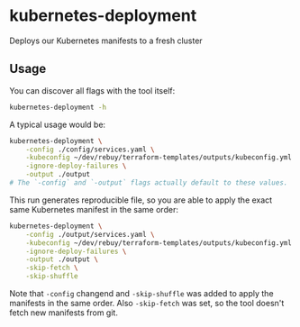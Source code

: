 # kubernetes-deployment
Deploys our Kubernetes manifests to a fresh cluster

## Usage

You can discover all flags with the tool itself:

```bash
kubernetes-deployment -h
```

A typical usage would be:

```bash
kubernetes-deployment \
	-config ./config/services.yaml \
    -kubeconfig ~/dev/rebuy/terraform-templates/outputs/kubeconfig.yml \
    -ignore-deploy-failures \
    -output ./output
# The `-config` and `-output` flags actually default to these values.
```

This run generates reproducible file, so you are able to apply the exact same
Kubernetes manifest in the same order:

```bash
kubernetes-deployment \
    -config ./output/services.yaml \
    -kubeconfig ~/dev/rebuy/terraform-templates/outputs/kubeconfig.yml \
    -ignore-deploy-failures \
    -output ./output \
    -skip-fetch \
    -skip-shuffle
```

Note that `-config` changend and `-skip-shuffle` was added to apply the
manifests in the same order. Also `-skip-fetch` was set, so the tool doesn't
fetch new manifests from git.
